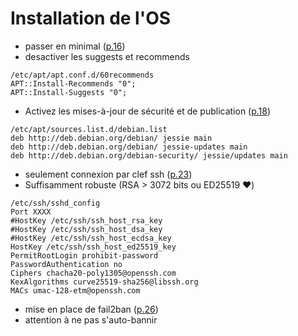 
# Installation de l'OS
* passer en minimal ([p.16](https://confs.imirhil.fr/20170513_root66_securite-admin-sys/#16))
* desactiver les suggests et recommends
```
/etc/apt/apt.conf.d/60recommends
APT::Install-Recommends "0";
APT::Install-Suggests "0";
```

* Activez les mises-à-jour de sécurité et de publication ([p.18](https://confs.imirhil.fr/20170513_root66_securite-admin-sys/#18))
```
/etc/apt/sources.list.d/debian.list
deb http://deb.debian.org/debian/ jessie main
deb http://deb.debian.org/debian/ jessie-updates main
deb http://deb.debian.org/debian-security/ jessie/updates main
```

* seulement connexion par clef ssh ([p.23](https://confs.imirhil.fr/20170513_root66_securite-admin-sys/#23))
 * Suffisamment robuste (RSA > 3072 bits ou ED25519 ❤️)
```
/etc/ssh/sshd_config
Port XXXX
#HostKey /etc/ssh/ssh_host_rsa_key
#HostKey /etc/ssh/ssh_host_dsa_key
#HostKey /etc/ssh/ssh_host_ecdsa_key
HostKey /etc/ssh/ssh_host_ed25519_key
PermitRootLogin prohibit-password
PasswordAuthentication no
Ciphers chacha20-poly1305@openssh.com
KexAlgorithms curve25519-sha256@libssh.org
MACs umac-128-etm@openssh.com
```

* mise en place de fail2ban ([p.26](https://confs.imirhil.fr/20170513_root66_securite-admin-sys/#26))
 * attention à ne pas s'auto-bannir

